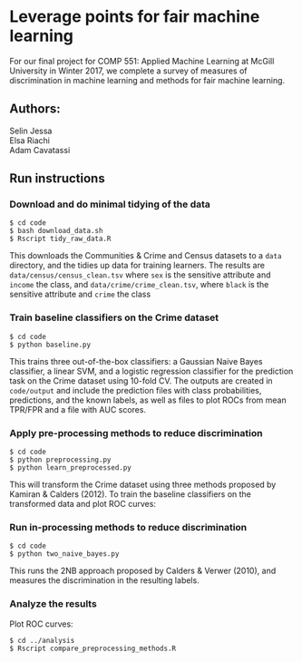 # Leverage points for fair machine learning

For our final project for COMP 551: Applied Machine Learning at McGill University in Winter 2017, we complete a survey of measures of discrimination in machine learning and methods for fair machine learning.

## Authors:  
Selin Jessa  
Elsa Riachi  
Adam Cavatassi  

## Run instructions

### Download and do minimal tidying of the data
```
$ cd code  
$ bash download_data.sh
$ Rscript tidy_raw_data.R  
```

This downloads the Communities & Crime and Census datasets to a `data` directory, and the tidies up data for training learners. The results are `data/census/census_clean.tsv` where `sex` is the sensitive attribute and `income` the class, and `data/crime/crime_clean.tsv`, where `black` is the sensitive attribute and `crime` the class

### Train baseline classifiers on the Crime dataset
```
$ cd code  
$ python baseline.py
```

This trains three out-of-the-box classifiers: a Gaussian Naive Bayes classifier, a linear SVM, and a logistic regression classifier for the prediction task on the Crime dataset using 10-fold CV. The outputs are created in `code/output` and include the prediction files with class probabilities, predictions, and the known labels, as well as files to plot ROCs from mean TPR/FPR and a file with AUC scores.

### Apply pre-processing methods to reduce discrimination
```
$ cd code
$ python preprocessing.py
$ python learn_preprocessed.py
```
This will transform the Crime dataset using three methods proposed by Kamiran & Calders (2012). To train the baseline classifiers on the transformed data and plot ROC curves:

### Run in-processing methods to reduce discrimination

```
$ cd code
$ python two_naive_bayes.py
```

This runs the 2NB approach proposed by Calders & Verwer (2010), and measures the discrimination in the resulting labels.

### Analyze the results

Plot ROC curves:
```
$ cd ../analysis
$ Rscript compare_preprocessing_methods.R
```


